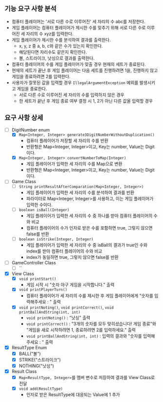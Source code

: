 ## 기능 요구 사항 분석
- 컴퓨터 플레이어는 '서로 다른 수로 이루어진' 세 자리의 수 abc를 저장한다.
- 게임 플레이어는 컴퓨터 플레이어가 제시한 수를 맞추기 위해 서로 다른 수로 이루어진 세 자리의 수 xyz를 입력한다.
- 게임 플레이어가 제시한 수를 분석하여 결과를 출력한다.
  - x, y, z 중 a, b, c와 같은 수가 있는지 확인한다.
  - 해당된다면 자리수도 같은지 확인한다.
  - 볼, 스트라이크, 낫싱으로 결과를 출력한다.
- 컴퓨터 플레이어의 수를 게임 플레이어가 맞출 경우 현재의 세트가 종료된다. 
- 현재의 세트가 끝난 후 게임 플레이어는 다음 세트를 진행하려면 1을, 진행하지 않고 게임을 종료하려면 2를 입력한다.
- 사용자가 잘못된 값을 입력할 경우 `IllegalArgumentException` 예외를 발생시키고 게임을 종료한다.
  - 서로 다른 수로 이루어진 세 자리의 수를 입력하지 않은 경우 
  - 한 세트가 끝난 후 게임 종료 여부 결정 시 1, 2가 아닌 다른 값올 입력할 경우

## 요구 사항 상세
-[ ] DigitNumber enum
  - [X] `Map<Integer, Integer> generate3DigitNumberWithoutDuplication()`
    - 컴퓨터 플레이어가 저장할 세 자리의 수를 반환
    - 반환형은 Map<Integer, Integer>이고, Key는 number, Value는 Digit이다.
  - [X] `Map<Integer, Integer> convertNumberToMap(Integer)`
    - 게임 플레이어가 입력한 세 자리의 수를 Map으로 변환
    - 반환형은 Map<Integer, Integer>이고, Key는 number, Value는 Digit이다.

- [ ] Game Class
  - [ ] `String printResultAfterComparation(Map<Integer, Integer>)`
    - 게임 플레이어가 입력한 세 자리의 수를 분석하여 결과를 반환
    - 파라미터로 Map<Integer, Integer>를 사용하고, 이는 게임 플레이어가 입력한 수이다.
  - [ ] `boolean isBall(Integer)` 
    - 게임 플레이어가 입력한 세 자리의 수 중 하나를 받아 컴퓨터 플레이어의 수와 비교
    - 컴퓨터 플레이어의 수가 인자로 받은 수를 포함하면 true, 그렇지 않으면 false를 반환
  - [ ] `boolean isStrike(Integer, Integer)`
    - 게임 플레이어가 입력한 세 자리의 수 중 isBall의 결과가 true인 수와 index를 받아 컴퓨터 플레이어의 수와 비교
    - index가 동일하면 true, 그렇지 않으면 false를 반환
  
- [ ] GameController Class
  - [ ] ``

- [X] View Class
  - [X] `void printStart()` 
    - 게임 시작 시 "숫자 야구 게임을 시작합니다." 출력
  - [X] `void printPlayerTurn()` 
    - 컴퓨터 플레이어가 세 자리의 수를 제시한 후 게임 플레이어에게 "숫자를 입력해주세요 : " 출력
  - [X] `void printNoting()`, `void printCorrect()`, `void printBallAndString(int, int)`
    - `void printNoting()` : "낫싱" 출력
    - `void printCorrect()` : "3개의 숫자를 모두 맞히셨습니다! 게임 종료"와 "게임을 새로 시작하려면 1, 종료하려면 2를 입력하세요." 출력
    - `void printBallAndString(int, int)` : 입력의 결과와 "숫자를 입력해주세요 : " 출력 

- [X] ResultType Enum
  - [X] BALL("볼")
  - [X] STRIKE("스트라이크")
  - [X] NOTHING("낫싱")

- [X] Result Class
  - [X] `Map<ResultType, Integer>`를 멤버 변수로 저장하여 결과를 View Class로 전달
  - [X] `void add(ResultType)`
    - 인자로 받은 ResultType에 대응되는 Value에 1 추가